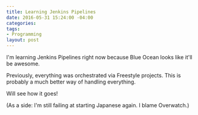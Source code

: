 ```yaml
---
title: Learning Jenkins Pipelines
date: 2016-05-31 15:24:00 -04:00
categories:
tags:
- Programming
layout: post
---
```


I'm learning Jenkins Pipelines right now because Blue Ocean looks like it'll be awesome.

Previously, everything was orchestrated via Freestyle projects. This is probably a much better way of handling everything.

Will see how it goes!

(As a side: I'm still failing at starting Japanese again. I blame Overwatch.)
